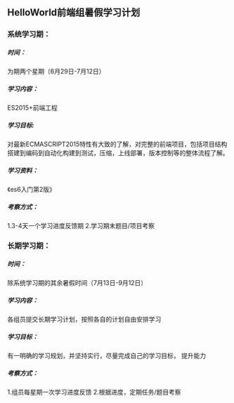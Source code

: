 ## HelloWorld前端组暑假学习计划

### 系统学习期：
##### 时间：
为期两个星期（6月29日-7月12日）
##### 学习内容：
ES2015+前端工程
##### 学习目标:
对最新ECMASCRIPT2015特性有大致的了解，对完整的前端项目，包括项目结构搭建到编码到自动化构建到测试，压缩，上线部署，版本控制等的整体流程了解。
##### 学习资料：
《es6入门第2版》
##### 考察方式：
1.3-4天一个学习进度反馈期
2.学习期末题目/项目考察
### 长期学习期：
##### 时间：
除系统学习期的其余暑假时间（7月13日-9月12日）
##### 学习内容：
各组员提交长期学习计划，按照各自的计划自由安排学习
##### 学习目标：
有一明确的学习规划，并坚持实行，尽量完成自己的学习目标，	提升能力
##### 考察方式：
1.组员每星期一次学习进度反馈
2.根据进度，定期任务/题目考察